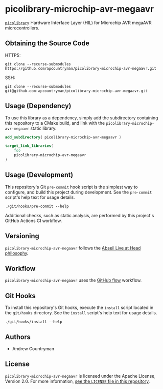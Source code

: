 # picolibrary-microchip-avr-megaavr
[`picolibrary`](https://github.com/apcountryman/picolibrary) Hardware Interface Layer
(HIL) for Microchip AVR megaAVR microcontrollers.

## Obtaining the Source Code
HTTPS:
```shell
git clone --recurse-submodules https://github.com/apcountryman/picolibrary-microchip-avr-megaavr.git
```
SSH:
```shell
git clone --recurse-submodules git@github.com:apcountryman/picolibrary-microchip-avr-megaavr.git
```

## Usage (Dependency)
To use this library as a dependency, simply add the subdirectory containing this
repository to a CMake build, and link with the `picolibrary-microchip-avr-megaavr` static
library.
```cmake
add_subdirectory( picolibrary-microchip-avr-megaavr )
```
```cmake
target_link_libraries(
    foo
    picolibrary-microchip-avr-megaavr
)
```

## Usage (Development)
This repository's Git `pre-commit` hook script is the simplest way to configure, and build
this project during development.
See the `pre-commit` script's help text for usage details.
```shell
./git/hooks/pre-commit --help
```

Additional checks, such as static analysis, are performed by this project's GitHub Actions
CI workflow.

## Versioning
`picolibrary-microchip-avr-megaavr` follows the [Abseil Live at Head
philosophy](https://abseil.io/about/philosophy).

## Workflow
`picolibrary-microchip-avr-megaavr` uses the [GitHub
flow](https://guides.github.com/introduction/flow/) workflow.

## Git Hooks
To install this repository's Git hooks, execute the `install` script located in the
`git/hooks` directory.
See the `install` script's help text for usage details.
```shell
./git/hooks/install --help
```

## Authors
- Andrew Countryman

## License
`picolibrary-microchip-avr-megaavr` is licensed under the Apache License, Version 2.0.
For more information, [see the `LICENSE` file in this repository](LICENSE).
